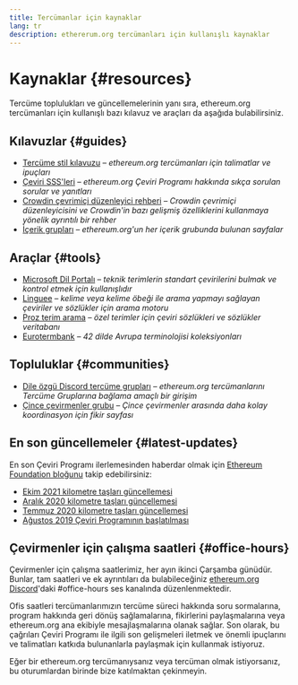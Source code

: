 ```yaml
---
title: Tercümanlar için kaynaklar
lang: tr
description: ethererum.org tercümanları için kullanışlı kaynaklar
---
```


# Kaynaklar {#resources}

Tercüme toplulukları ve güncellemelerinin yanı sıra, ethereum.org tercümanları için kullanışlı bazı kılavuz ve araçları da aşağıda bulabilirsiniz.

## Kılavuzlar {#guides}

- [Tercüme stil kılavuzu](/contributing/translation-program/translators-guide/) _– ethereum.org tercümanları için talimatlar ve ipuçları_
- [Çeviri SSS'leri](/contributing/translation-program/faq/) _– ethereum.org Çeviri Programı hakkında sıkça sorulan sorular ve yanıtları_
- [Crowdin çevrimiçi düzenleyici rehberi](https://support.crowdin.com/online-editor/) _– Crowdin çevrimiçi düzenleyicisini ve Crowdin'in bazı gelişmiş özelliklerini kullanmaya yönelik ayrıntılı bir rehber_
- [İçerik grupları](/contributing/translation-program/content-buckets/) _– ethereum.org'un her içerik grubunda bulunan sayfalar_

## Araçlar {#tools}

- [Microsoft Dil Portalı](https://www.microsoft.com/en-us/language) _– teknik terimlerin standart çevirilerini bulmak ve kontrol etmek için kullanışlıdır_
- [Linguee](https://www.linguee.com/) _– kelime veya kelime öbeği ile arama yapmayı sağlayan çeviriler ve sözlükler için arama motoru_
- [Proz terim arama](https://www.proz.com/search/) _– özel terimler için çeviri sözlükleri ve sözlükler veritabanı_
- [Eurotermbank](https://www.eurotermbank.com/) _– 42 dilde Avrupa terminolojisi koleksiyonları_

## Topluluklar {#communities}

- [Dile özgü Discord tercüme grupları](/discord/) _– ethereum.org tercümanlarını Tercüme Gruplarına bağlama amaçlı bir girişim_
- [Çince çevirmenler grubu](https://www.notion.so/Ethereum-org-05375fe0a94c4214acaf90f42ba40171) _– Çince çevirmenler arasında daha kolay koordinasyon için fikir sayfası_

## En son güncellemeler {#latest-updates}

En son Çeviri Programı ilerlemesinden haberdar olmak için [Ethereum Foundation bloğunu](https://blog.ethereum.org/) takip edebilirsiniz:

- [Ekim 2021 kilometre taşları güncellemesi](https://blog.ethereum.org/2021/10/04/translation-program-update/)
- [Aralık 2020 kilometre taşları güncellemesi](https://blog.ethereum.org/2020/12/21/translation-program-milestones-updates-20/)
- [Temmuz 2020 kilometre taşları güncellemesi](https://blog.ethereum.org/2020/07/29/ethdotorg-translation-milestone/)
- [Ağustos 2019 Çeviri Programının başlatılması](https://blog.ethereum.org/2019/08/20/translating-ethereum-for-our-global-community/)

## Çevirmenler için çalışma saatleri {#office-hours}

Çevirmenler için çalışma saatlerimiz, her ayın ikinci Çarşamba günüdür. Bunlar, tam saatleri ve ek ayrıntıları da bulabileceğiniz [ethereum.org Discord](/discord/)'daki #office-hours ses kanalında düzenlenmektedir.

Ofis saatleri tercümanlarımızın tercüme süreci hakkında soru sormalarına, program hakkında geri dönüş sağlamalarına, fikirlerini paylaşmalarına veya ethereum.org ana ekibiyle mesajlaşmalarına olanak sağlar. Son olarak, bu çağrıları Çeviri Programı ile ilgili son gelişmeleri iletmek ve önemli ipuçlarını ve talimatları katkıda bulunanlarla paylaşmak için kullanmak istiyoruz.

Eğer bir ethereum.org tercümanıysanız veya tercüman olmak istiyorsanız, bu oturumlardan birinde bize katılmaktan çekinmeyin.
